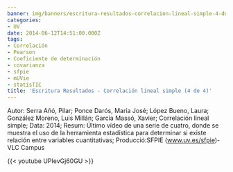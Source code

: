 ```yaml
---
banner: img/banners/escritura-resultados-correlacion-lineal-simple-4-de-4.jpg
categories:
- UV
date: 2014-06-12T14:51:00.000Z
tags:
- Correlación
- Pearson
- Coeficiente de determinación
- covarianza
- sfpie
- mUVie
- statisTIC
title: 'Escritura Resultados - Correlación lineal simple (4 de 4)'
---
```


Autor: Serra Añó, Pilar; Ponce Darós, María José; López Bueno, Laura; González Moreno, Luis Millán; García Massó, Xavier; Correlación lineal simple; Data: 2014; Resum: Último vídeo de una serie de cuatro, donde se muestra el uso de la herramienta estadística para determinar si existe relación entre variables cuantitativas; Producció:SFPIE (www.uv.es/sfpie)-VLC Campus 


{{< youtube UPIevGj60GU >}}
